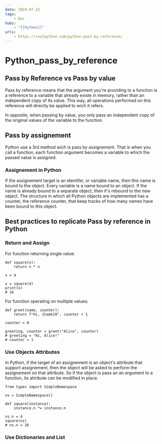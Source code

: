 ```yaml
---
date: 2024-07-22
tags:
    - Doc
hubs:
    - "[[Python]]"
urls:
    - https://realpython.com/python-pass-by-reference/
---
```


# Python_pass_by_reference 

## Pass by Reference vs Pass by value

Pass by reference means that the argument you're providing to a function is a reference to a variable that already existe in memory,
rather than an independent copy of its value. 
This way, all operations performed on this reference will directly be applied to wich it refers.

In opposite, when passing by value, you only pass an independent copy of the original values of the variable to the function.


## Pass by assignement

Python use a 3rd method wich is pass by assignement. That is when you call a function, each function argument becomes a variable to which the passed value is assigned.

### Assignement in Python

If the assignement target is an identifer, or variable name, then this name is bound to the object. Every variable is a name bound to an object. 
If the name is already bound to a separate object, then it's rebound to the new object.
The structure in which all Python objects are implemented has a counter, the reference counter,  that keep tracks of how many names have been bound to this object.

## Best practices to replicate Pass by reference in Python

### Return and Assign

For function returning single value:
```
def square(n):
    return n * n

x = 4

x = square(4)
print(x)
# 16
```

For function operating on multiple values:
```
def greet(name, counter):
    return f"Hi, {name}8", counter + 1

counter = 0

greeting, counter = greet("Alice", counter)
# greeting = "Hi, Alice!"
# counter = 1
```

### Use Objects Attributes

In Python, if the target of an assignement is an object's attribute that support assignement, 
then the object will be asked to perform the assignement on that attribute. So if the object is pass an an argument to a function, its attribute can be modified in place.

```
from types import SimpleNamespace

ns = SimpleNamespace()

def square(instance):
    instance.n *= instance.n

ns.n = 4
square(ns)
# ns.n = 16
```

### Use Dictionaries and List


